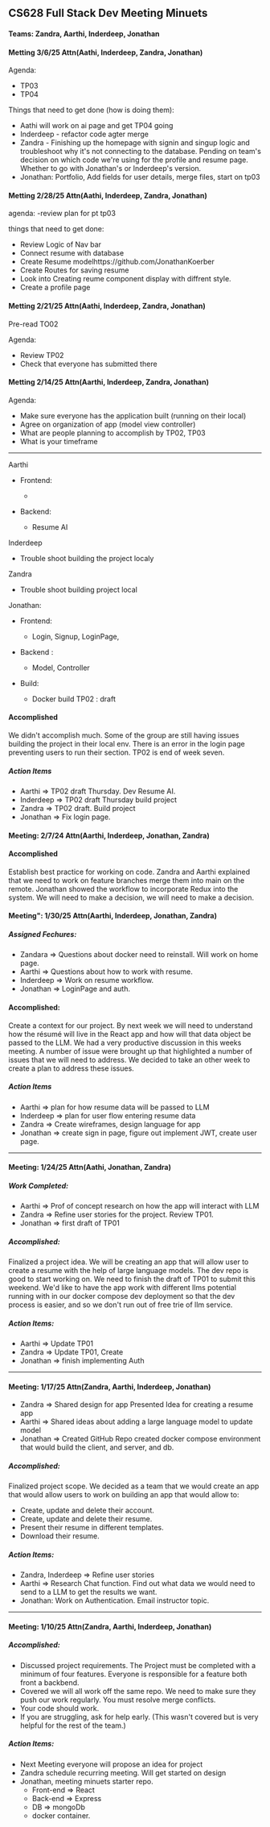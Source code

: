 ## CS628 Full Stack Dev Meeting Minuets
#### Teams: Zandra, Aarthi, Inderdeep, Jonathan

#### Metting 3/6/25 Attn(Aathi, Inderdeep, Zandra, Jonathan)

Agenda: 
- TP03
- TP04
  
Things that need to get done (how is doing them):

- Aathi will work on ai page and get TP04 going
- Inderdeep - refactor code agter merge
- Zandra - Finishing up the homepage with signin and singup logic and troubleshoot why it's not connecting to the database. Pending on team's decision on which code we're using for the profile and resume page. Whether to go with Jonathan's or Inderdeep's version. 
- Jonathan: Portfolio, Add fields for user details, merge files, start on tp03

#### Metting 2/28/25 Attn(Aathi, Inderdeep, Zandra, Jonathan)  
agenda: 
-review plan for pt tp03

things that need to get done: 
 
- Review Logic of Nav bar
- Connect resume with database
- Create Resume modelhttps://github.com/JonathanKoerber
- Create Routes for saving resume
- Look into Creating reume component display with diffrent style.
- Create a profile page

#### Metting 2/21/25 Attn(Aathi, Inderdeep, Zandra, Jonathan)

Pre-read TO02

Agenda:

- Review TP02
- Check that everyone has submitted there 

#### Metting 2/14/25 Attn(Aarthi, Inderdeep, Zandra, Jonathan)

Agenda: 
- Make sure everyone has the application built (running on their local)
- Agree on organization of app (model view controller)
- What are people planning to accomplish by TP02, TP03
- What is your timeframe 

___
Aarthi

- Frontend:

  -

- Backend:

  - Resume AI

Inderdeep

- Trouble shoot building the project localy

Zandra

- Trouble shoot building project local

Jonathan:

  - Frontend:
    - Login, Signup, LoginPage,

  - Backend :

    - Model, Controller

  - Build:
    
    - Docker build
TP02 : draft
    
#### Accomplished
We didn't accomplish much. Some of the group are still having issues building the project in their local env. There is 
an error in the login page preventing users to run their section. TP02 is end of week seven. 

##### *Action Items*                                                           
- Aarthi => TP02 draft Thursday. Dev Resume AI.  
- Inderdeep => TP02 draft Thursday build project
- Zandra => TP02 draft. Build project             
- Jonathan => Fix login page. 

#### Meeting: 2/7/24 Attn(Aarthi, Inderdeep, Jonathan, Zandra)

#### Accomplished
Establish best practice for working on code. Zandra and Aarthi explained that we need to work on feature branches 
merge them into main on the remote. Jonathan showed the workflow to incorporate Redux into the system. We will need to 
make a decision, we will need to make a decision. 


#### Meeting": 1/30/25 Attn(Aarthi, Inderdeep, Jonathan, Zandra)
##### Assigned Fechures: 
- Zandara => Questions about docker need to reinstall. Will work on home page.
- Aarthi => Questions about how to work with resume.
- Inderdeep => Work on resume workflow.
- Jonathan => LoginPage and auth. 

#### Accomplished:
Create a context for our project. By next week we will need to understand how the résumé will live in the React app and how
will that data object be passed to the LLM. We had a very productive discussion in this weeks meeting. A number of issue 
were brought up that highlighted a number of issues that we will need to address. We decided to take an other week to create a plan 
to address these issues. 

##### *Action Items*
- Aarthi => plan for how resume data will be passed to LLM
- Inderdeep => plan for user flow entering resume data
- Zandra => Create wireframes, design language for app
- Jonathan => create sign in page, figure out implement JWT, create user page.  

___
#### Meeting: 1/24/25 Attn(Aathi, Jonathan, Zandra)
##### Work Completed:
  - Aarthi => Prof of concept research on how the app will interact with LLM
  - Zandra => Refine user stories for the project. Review TP01.
  - Jonathan => first draft of TP01
##### Accomplished: 
Finalized a project idea. We will be creating an app that will allow user to create a resume with the help of large language 
models. The dev repo is good to start working on. We need to finish the draft of TP01 to submit this weekend. We'd like to 
have the app work with different llms potential running with in our docker compose dev deployment so that the dev process 
is easier, and so we don't run out of free trie of llm service. 

##### *Action Items*:
  - Aarthi => Update TP01
  - Zandra => Update TP01, Create 
  - Jonathan => finish implementing Auth
____ 
#### Meeting: 1/17/25 Attn(Zandra, Aarthi, Inderdeep, Jonathan)
  - Zandra => Shared design for app Presented Idea for creating a resume app
  - Aarthi => Shared ideas about adding a large language model to update model
  - Jonathan => Created GitHub Repo created docker compose environment that would build the client, and server, and db.

##### Accomplished:
Finalized project scope. We decided as a team that we would create an app that would allow users to work on building an app that would allow to:
  - Create, update and delete their account. 
  - Create, update and delete their resume.
  - Present their resume in different templates.
  - Download their resume.
##### *Action Items*:
  - Zandra, Inderdeep => Refine user stories 
  - Aarthi => Research Chat function. Find out what data we would need to send to a LLM to get the results we want. 
  - Jonathan: Work on Authentication. Email instructor topic.
____

#### Meeting: 1/10/25 Attn(Zandra, Aarthi, Inderdeep, Jonathan)

##### Accomplished:
- Discussed project requirements. The Project must be completed with a minimum of four features. Everyone is responsible for a feature both front a backbend.
- Covered we will all work off the same repo. We need to make sure they push our work regularly. You must resolve merge conflicts.
- Your code should work.
- If you are struggling, ask for help early. (This wasn't covered but is very helpful for the rest of the team.)

##### *Action Items*:
- Next Meeting everyone will propose an idea for project
- Zandra schedule recurring meeting. Will get started on design
- Jonathan, meeting minuets starter repo.
  - Front-end  => React
  - Back-end => Express
  - DB => mongoDb
  - docker container. 
